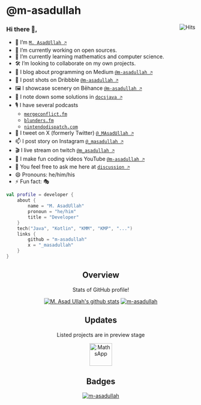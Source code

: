<!--
**m-asadullah/m-asadullah** is a ✨ _special_ ✨ repository because its `README.md` (this file) appears on your GitHub profile.
Here are some ideas to get you started:
-->

# @m-asadullah

<a href="https://bit.ly/3H5j5M3"><img alt="Hits" src="https://hits.sh/github.com/m-asadullah.svg?view=today-total&logo=github" align="right"/></a>

### Hi there 👋,

- 🤠 I’m [`M. AsadUllah 🡥`](https://www.google.com/search?q=github+m-asadullah)
- 🔭 I’m currently working on open sources.
- 🌱 I’m currently learning mathematics and computer science.
- 🛠️ I’m looking to collaborate on my own projects.
- 📑 I blog about programming on Medium [`@m-asadullah 🡥`](https://medium.com/@m-asadullah)
- 🏀 I post shots on Dribbble [`@m-asadullah 🡥`](https://dribbble.com/m-asadullah)
- 🖼️ I showcase scenery on Bēhance [`@m-asadullah 🡥`](https://behance.net/m-asadullah)
- 📝 I note down some solutions in [`docsjava 🡥`](https://bit.ly/docsjava-github)
- 🎙 I have several
  podcasts
    - [`mergeconflict.fm`](https://mergeconflict.fm)
    - [`blunders.fm`](https://blunders.fm)
    - [`nintendodispatch.com`](https://nintendodispatch.com)
- 🦜 I tweet on X (formerly Twitter) [`@_MAsadUllah 🡥`](https://twitter.com/_MAsadUllah)
- 📫 I post story on Instagram [`@_masadullah 🡥`](http://instagram/_masadullah/)
- 🎬 I live stream on twitch [`@m_asadullah 🡥`](https://twitch.tv/m_asadullah/)
- 🎥 I make fun coding videos YouTube [`@m-asadullah 🡥`](https://youtube.com/@m-asadullah)
- 💬 You feel free to ask me here at [`discussion 🡥`](https://github.com/m-asadullah/m-asadullah/discussions/1)
- 😄 Pronouns: he/him/his
- ⚡ Fun fact: 🎭

```Kotlin
val profile = developer {
    about {
        name = "M. AsadUllah"
        pronoun = "he/him"
        title = "Developer"
    }
    tech("Java", "Kotlin", "KMM", "KMP", "...")
    links {
        github = "m-asadullah"
        x = "_masadullah"
    }
}
```

<p style="text-align:center">
<h2 style="text-align:center">Overview</h2>
<p style="text-align:center">Stats of GitHub profile!</p>
<p style="text-align:center">
    <a href="https://github.com/m-asadullah">
        <img style="text-align:center" src="https://github-readme-stats.anuraghazra1.vercel.app/api?username=m-asadullah&show_icons=true&include_all_commits=true&count_private=true" alt="M. Asad Ullah's github stats"></a>
    <a href="https://github.com/m-asadullah/m-asadullah">
        <img style="text-align:center" src="https://github-readme-stats.vercel.app/api/top-langs/?username=m-asadullah&layout=compact" alt="m-asadullah"/></a>
</p>

<p style="text-align:center">
<h2 style="text-align:center">Updates</h2>
<p style="text-align:center">Listed projects are in preview stage</p>
<p style="text-align:center">
<a href="https://github.com/mathsapp/maths-android">
    <img alt="MathsApp"
        height="60"
         style="text-align:center"
        src="https://i.imgur.com/K0FWTYE.png"/>
</a>
    </p>

<p style="text-align:center">
<h2 style="text-align:center">Badges</h2>
<p style="text-align:center">
 <a href="https://twitter.com/_masadullah">
        <img style="text-align:center" src="https://img.shields.io/twitter/follow/_masadullah?color=black&label=M.%20AsadUllah%20%40cubixos&logo=Twitter&style=social" alt="m-asadullah"/></a>
</p>
